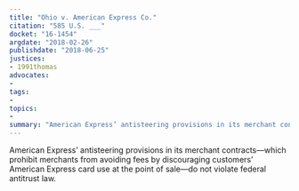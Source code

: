 ```yaml
---
title: "Ohio v. American Express Co."
citation: "585 U.S. ___"
docket: "16-1454"
argdate: "2018-02-26"
publishdate: "2018-06-25"
justices:
- 1991thomas
advocates:
- 
tags:
- 
topics:
- 
summary: "American Express’ antisteering provisions in its merchant contracts—which prohibit merchants from avoiding fees by discouraging customers’ American Express card use at the point of sale—do not violate federal antitrust law."
---
```

American Express’ antisteering provisions in its merchant contracts—which prohibit merchants from avoiding fees by discouraging customers’ American Express card use at the point of sale—do not violate federal antitrust law.

